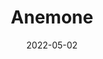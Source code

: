 ---
title: Anemone
id: anemone
resolution: 4898x3265
date: 2022-05-02
camera: Canon EOS 550D
iso: 160
focalLength: 55mm
shutterSpeed: 1/1250
aperture: f/8
---